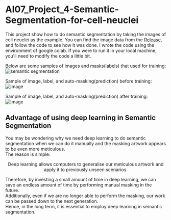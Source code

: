 # AI07_Project_4-Semantic-Segmentation-for-cell-neuclei
This project show how to do semantic segmentation by taking the images of cell neuclei as the example.
You can find the image data from the [Release](https://github.com/ChernXi/Project_4_Semantic_Segmentation/releases), and follow the code to see how it was done.
I wrote the code using the environment of google colab. If you were to run it in your local machine, you'll need to modify the code a little bit. 

Below are some samples of images and masks(labels) that used for training:
![semantic segmentation](https://user-images.githubusercontent.com/108325848/184470998-bbc8e68d-707e-47bd-8961-641bb30f500e.png)

Sample of image, label, and auto-masking(prediction) before training:
![image](https://user-images.githubusercontent.com/108325848/184471263-a40c6211-fd9b-45e6-9031-5d54ae2cdf92.png)

Sample of image, label, and auto-masking(prediction) after training:
![image](https://user-images.githubusercontent.com/108325848/184471134-bb33bbf4-25bb-4711-b657-8d8d37d177cb.png)

## Advantage of using deep learning in Semantic Segmentation
You may be wondering why we need deep learning to do semantic segmentation when we can do it manually and the masking artwork appears to be even more meticulous.<br>
The reason is simple:<br>
<p align="center">
Deep learning allows computers to generalise our meticulous artwork and apply it to previously unseen scenarios.
</p> 
Therefore, by investing a small amount of time in deep learning, we can save an endless amount of time by performing manual masking in the future.<br>
Additionally, even if we are no longer able to perform the masking, our work can be passed down to the next generation.<br>
Hence, in the long term, it is essential to employ deep learning in semantic segmentation.<br>
